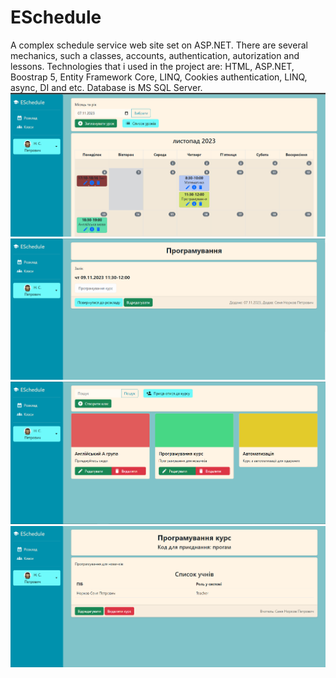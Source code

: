 # ESchedule
A complex schedule service web site set on ASP.NET. There are several mechanics, such a classes, accounts, authentication, autorization and lessons. 
Technologies that i used in the project are: HTML, ASP.NET, Boostrap 5, Entity Framework Core, LINQ, Cookies authentication, LINQ, async, DI and etc.
Database is MS SQL Server.
![Screenshot of project](1.png)
![Screenshot of project](2.png)
![Screenshot of project](3.png)
![Screenshot of project](4.png)

